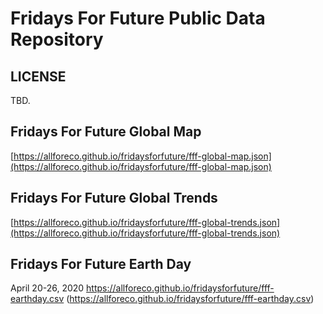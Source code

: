 # Fridays For Future Public Data Repository

## LICENSE
TBD.

## Fridays For Future Global Map 
[https://allforeco.github.io/fridaysforfuture/fff-global-map.json](https://allforeco.github.io/fridaysforfuture/fff-global-map.json)

## Fridays For Future Global Trends
[https://allforeco.github.io/fridaysforfuture/fff-global-trends.json](https://allforeco.github.io/fridaysforfuture/fff-global-trends.json)

## Fridays For Future Earth Day
April 20-26, 2020
https://allforeco.github.io/fridaysforfuture/fff-earthday.csv
(https://allforeco.github.io/fridaysforfuture/fff-earthday.csv)
